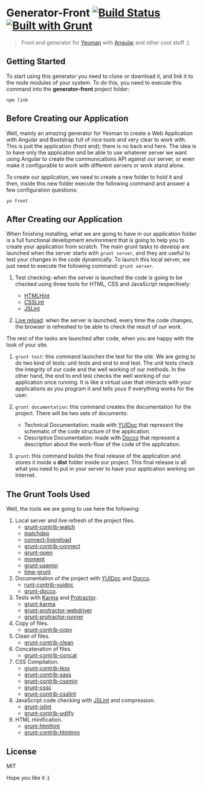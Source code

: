 # Generator-Front [![Build Status](https://secure.travis-ci.org/timbergus/generator-front.png?branch=master)](https://travis-ci.org/timbergus/generator-front) [![Built with Grunt](https://cdn.gruntjs.com/builtwith.png)](http://gruntjs.com/)

> Front end generator for [Yeoman](http://yeoman.io) with [Angular](https://angularjs.org/) and other cool stuff :)

## Getting Started

To start using this generator you need to clone or download it, and link it to the node modules of your system. To do this, you need to execute this command into the __generator-front__ project folder:

```
npm link
```

## Before Creating our Application

Well, mainly an amazing generator for Yeoman to create a Web Application with Angular and Bootstrap full of nice tools and very clear to work with. This is just the application (front end); there is no back end here. The idea is to have only the application and be able to use whatever server we want using Angular to create the communications API against our server, or even make it configurable to work with different servers or work stand alone.

To create our application, we need to create a new folder to hold it and then, inside this new folder execute the following command and answer a few configuration questions:

```
yo front
```

## After Creating our Application

When finishing installing, what we are going to have in our application folder is a full functional development environment that is going to help you to create your application from scratch. The main grunt tasks to develop are launched when the server starts with `grunt server`, and they are useful to test your changes in the code dynamically. To launch this local server, we just need to execute the following command: `grunt server`.

1. Test checking: when the server is launched the code is going to be checked using three tools for HTML, CSS and JavaScript respectively:
	* [HTMLHint](http://htmlhint.com/)
	* [CSSLint](http://csslint.net/)
	* [JSLint](http://www.jslint.com/)

2. [Live reload](https://github.com/gruntjs/grunt-contrib-livereload):  when the server is launched, every time the code changes, the browser is refreshed to be able to check the result of our work.

The rest of the tasks are launched after code, when you are happy with the look of your site.

1. `grunt test`: this command launches the test for the site. We are going to do two kind of tests: unit tests and end to end test. The unit tests check the integrity of our code and the well working of our methods. In the other hand, the end to end test checks the well working of our application once running. It is like a virtual user that interacts with your applications as you program it and tells yous if everything works for the user.

2. `grunt documentation`: this command creates the documentation for the project. There will be two sets of documents:
	* Technical Documentation: made with [YUIDoc](http://yui.github.io/yuidoc/) that represent the schematic of the code structure of the application.
	* Descriptive Documentation: made with [Docco](http://jashkenas.github.io/docco/) that represent a description about the work-flow of the code of the application.

3. `grunt`: this command builds the final release of the application and stores it inside a __dist__ folder inside our project. This final release is all what you need to put in your server to have your application working on Internet.

## The Grunt Tools Used

Well, the tools we are going to use here the following:

1. Local server and live refresh of the project files.
    * [grunt-contrib-watch](https://github.com/gruntjs/grunt-contrib-watch)
    * [matchdep](https://www.npmjs.org/package/matchdep)
    * [connect-livereload](https://github.com/intesso/connect-livereload)
    * [grunt-contrib-connect](https://github.com/gruntjs/grunt-contrib-connect)
    * [grunt-open](https://github.com/jsoverson/grunt-open)
    * [moment](https://github.com/moment/moment)
    * [grunt-usemin](https://github.com/yeoman/grunt-usemin)
    * [time-grunt](https://www.npmjs.org/package/time-grunt)
2. Documentation of the project with [YUIDoc](http://yui.github.io/yuidoc/) and [Docco](http://jashkenas.github.io/docco/).
    * [runt-contrib-yuidoc](https://github.com/gruntjs/grunt-contrib-yuidoc)
    * [grunt-docco](https://github.com/DavidSouther/grunt-docco).
3. Tests with [Karma](http://karma-runner.github.io/) and [Protractor](https://github.com/angular/protractor).
    * [grunt-karma](https://github.com/karma-runner/grunt-karma)
    * [grunt-protractor-webdriver](https://www.npmjs.org/package/grunt-protractor-webdriver)
    * [grunt-protractor-runner](https://www.npmjs.org/package/grunt-protractor-runner)
4. Copy of files.
    * [grunt-contrib-copy](https://github.com/gruntjs/grunt-contrib-copy)
5. Clean of files.
    * [grunt-contrib-clean](https://github.com/gruntjs/grunt-contrib-clean)
6. Concatenation of files.
    * [grunt-contrib-concat](https://github.com/gruntjs/grunt-contrib-concat)
7. CSS Compilation.
    * [grunt-contrib-less](https://github.com/gruntjs/grunt-contrib-less)
    * [grunt-contrib-sass](https://github.com/gruntjs/grunt-contrib-sass)
    * [grunt-contrib-cssmin](https://github.com/gruntjs/grunt-contrib-cssmin)
    * [grunt-cssc](https://github.com/mediapart/grunt-cssc)
    * [grunt-contrib-csslint](https://github.com/gruntjs/grunt-contrib-csslint)
8. JavaScript code checking with [JSLint](http://www.jslint.com/) and compression.
    * [grunt-jslint](https://github.com/stephenmathieson/grunt-jslint)
    * [grunt-contrib-uglify](https://github.com/gruntjs/grunt-contrib-uglify)
9. HTML minification.
    * [grunt-htmlhint](https://github.com/yaniswang/grunt-htmlhint)
    * [grunt-contrib-htmlmin](https://github.com/gruntjs/grunt-contrib-htmlmin)

## License

MIT

Hope you like it :)